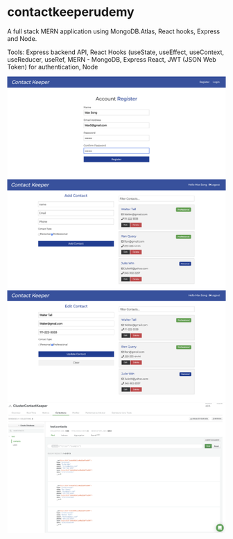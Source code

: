 # contactkeeperudemy

A full stack MERN application using MongoDB.Atlas, React hooks, Express and Node. 

Tools: Express backend API, React Hooks (useState, useEffect, useContext, useReducer, useRef, MERN - MongoDB, Express React, JWT (JSON Web Token) for authentication, Node

![](assets/registration.png)
![](assets/addContact.png)
![](assets/update.png)
![](assets/mongo.png)

